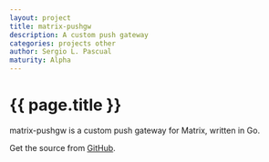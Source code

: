 ```yaml
---
layout: project
title: matrix-pushgw
description: A custom push gateway
categories: projects other
author: Sergio L. Pascual
maturity: Alpha
---
```


# {{ page.title }}
matrix-pushgw is a custom push gateway for Matrix, written in Go.

Get the source from [GitHub](https://github.com/slp/matrix-pushgw).
